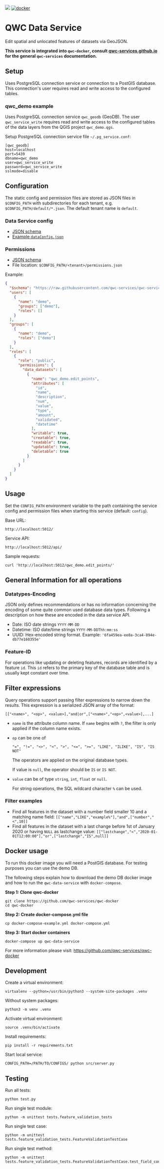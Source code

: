 [![](https://github.com/qwc-services/qwc-data-service/workflows/build/badge.svg)](https://github.com/qwc-services/qwc-data-service/actions)
[![docker](https://img.shields.io/docker/v/sourcepole/qwc-data-service?label=Docker%20image&sort=semver)](https://hub.docker.com/r/sourcepole/qwc-data-service)

QWC Data Service
================

Edit spatial and unlocated features of datasets via GeoJSON.

**This service is integrated into `qwc-docker`, consult [qwc-services.github.io](https://qwc-services.github.io/) for the general `qwc-services` documentation.**

Setup
-----

Uses PostgreSQL connection service or connection to a PostGIS database.
This connection's user requires read and write access to the configured tables.

### qwc_demo example

Uses PostgreSQL connection service `qwc_geodb` (GeoDB).
The user `qwc_service_write` requires read and write access to the configured tables
of the data layers from the QGIS project `qwc_demo.qgs`.

Setup PostgreSQL connection service file `~/.pg_service.conf`:

```
[qwc_geodb]
host=localhost
port=5439
dbname=qwc_demo
user=qwc_service_write
password=qwc_service_write
sslmode=disable
```


Configuration
-------------

The static config and permission files are stored as JSON files in `$CONFIG_PATH` with subdirectories for each tenant,
e.g. `$CONFIG_PATH/default/*.json`. The default tenant name is `default`.


### Data Service config

* [JSON schema](schemas/qwc-data-service.json)
* [Example `dataConfig.json`](https://github.com/qwc-services/qwc-docker/blob/master/volumes/config/default/dataConfig.json)

### Permissions

* [JSON schema](https://github.com/qwc-services/qwc-services-core/blob/master/schemas/qwc-services-permissions.json)
* File location: `$CONFIG_PATH/<tenant>/permissions.json`

Example:
```json
{
  "$schema": "https://raw.githubusercontent.com/qwc-services/qwc-services-core/master/schemas/qwc-services-permissions.json",
  "users": [
    {
      "name": "demo",
      "groups": ["demo"],
      "roles": []
    }
  ],
  "groups": [
    {
      "name": "demo",
      "roles": ["demo"]
    }
  ],
  "roles": [
    {
      "role": "public",
      "permissions": {
        "data_datasets": [
          {
            "name": "qwc_demo.edit_points",
            "attributes": [
              "id",
              "name",
              "description",
              "num",
              "value",
              "type",
              "amount",
              "validated",
              "datetime"
            ],
            "writable": true,
            "creatable": true,
            "readable": true,
            "updatable": true,
            "deletable": true
          }
        ]
      }
    }
  ]
}
```

Usage
-----

Set the `CONFIG_PATH` environment variable to the path containing the service config and permission files when starting this service (default: `config`).

Base URL:

    http://localhost:5012/

Service API:

    http://localhost:5012/api/

Sample requests:

    curl 'http://localhost:5012/qwc_demo.edit_points/'

General Information for all operations
--------------------------------------

### Datatypes-Encoding

JSON only defines recommendations or has no information concerning
the encoding of some quite common used database data types.
Following a description on how these are encoded in the data
service API.

- Date: ISO date strings `YYYY-MM-DD`
- Datetime: ISO date/time strings `YYYY-MM-DDThh:mm:ss`
- UUID: Hex-encoded string format. Example: `'6fa459ea-ee8a-3ca4-894e-db77e160355e'`

### Feature-ID

For operations like updating or deleting features, records are identified by
a feature `id`. This `id` refers to the primary key of the database
table and is usually kept constant over time.

## Filter expressions

Query operations support passing filter expressions to narrow down the results.
This expression is a serialized JSON array of the format:

    [["<name>", "<op>", <value>],"and|or",["<name>","<op>",<value>],...]

* `name` is the attribute column name. If `name` begins with `?`, the filter is only applied if the column name exists.
* `op` can be one of

      "=", "!=", "<>", "<", ">", "<=", ">=", "LIKE", "ILIKE", "IS", "IS NOT"

  The operators are applied on the original database types.

  If value is `null`, the operator should be `IS` or `IS NOT`.

* `value` can be of type `string`, `int`, `float` or `null`.

  For string operations, the SQL wildcard character `%` can be used.

### Filter examples

* Find all features in the dataset with a number field smaller 10 and a matching name field:
  `[["name","LIKE","example%"],"and",["number","<",10]]`
* Find all features in the dataset with a last change before 1st of January 2020 or having `NULL` as lastchange value:
  `[["lastchange","<","2020-01-01T12:00:00"],"or",["lastchange","IS",null]]`

Docker usage
------------

To run this docker image you will need a PostGIS database. For testing purposes you can use the demo DB.

The following steps explain how to download the demo DB docker image and how to run the `qwc-data-service` with `docker-compose`.

**Step 1: Clone qwc-docker**

    git clone https://github.com/qwc-services/qwc-docker
    cd qwc-docker

**Step 2: Create docker-compose.yml file**

    cp docker-compose-example.yml docker-compose.yml

**Step 3: Start docker containers**

    docker-compose up qwc-data-service

For more information please visit: https://github.com/qwc-services/qwc-docker

Development
-----------

Create a virtual environment:

    virtualenv --python=/usr/bin/python3 --system-site-packages .venv

Without system packages:

    python3 -m venv .venv

Activate virtual environment:

    source .venv/bin/activate

Install requirements:

    pip install -r requirements.txt

Start local service:

    CONFIG_PATH=/PATH/TO/CONFIGS/ python src/server.py


Testing
-------

Run all tests:

    python test.py

Run single test module:

    python -m unittest tests.feature_validation_tests

Run single test case:

    python -m unittest tests.feature_validation_tests.FeatureValidationTestCase

Run single test method:

    python -m unittest tests.feature_validation_tests.FeatureValidationTestCase.test_field_constraints
